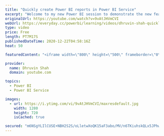 ```yaml
---
title: "Quickly create Power BI reports in Power BI Service"
excerpt: "Welcome to my new Power BI session to demonstrate the new feature which is just been rolled out by Microsoft. Now, we can quickly create reports using the Power BI Service itself. We don’t need to open the Power BI Desktop for the same. This new feature is being rolled out from December 2020 Power BI"
originalUrl: https://youtube.com/watch?v=9vAtJHVmCVI
webUrl: https://everyday.cc/powerbi/learning/videos/dhruvin-shah-quickly-create-power-bi-reports-in-power-bi-service/
type: video
price: Free
length: PT7M17S
publishedDateTime: 2020-12-22T04:58:16Z
heat: 50

featuredContent: "<iframe width=\"800\" height=\"500\" frameborder=\"0\" src=\"https://www.youtube.com/embed/9vAtJHVmCVI\" allow=\"accelerometer; autoplay; encrypted-media; gyroscope; picture-in-picture\" allowfullscreen></iframe>"

provider:
  name: Dhruvin Shah
  domain: youtube.com

topics:
  - Power BI
  - Power BI Service

images:
  - url: https://i.ytimg.com/vi/9vAtJHVmCVI/maxresdefault.jpg
    width: 1280
    height: 720
    isCached: true

secured: "m6NSgYLIlCUSE+NBH2S2S/oLletwXoQK15aF3abo/MV/n6TKiuhskQLx5JPhwWeEuUyKFKVLI/HIo7VhQcy0Zf6fyjYhvB76IuH3YRmhVAgdlcokn0PMKEO1AkvDVg1WJejSTc2If03rbykJO6MteHqFcg1Xk1G+kJQIAana/NPtgTIuPV/QriOuMfJMi6HSA7qmFLW4mjO9VDrnMUP3ZBOFs734WkMIC8eByYyJ26rgOfiC3RpNhgF0NYPQ70g30swN8zG1zKPuuXhB7JKmbvKLIFnf1HYAQX63yrUrmBg4dfv2hTGRapCEq0OhCwOmLzyHTOyurkiniK/5vRadRXWVdkUBUNnfMK+8prVIEVrbREiRITDcQE3FyfYcgXJd8uFIhAANe6uxO8slWX2eiuT2HUreFvOiST5trUHF8UY=;VLJle3saWTZryZYQIaLDCA=="
---
```



